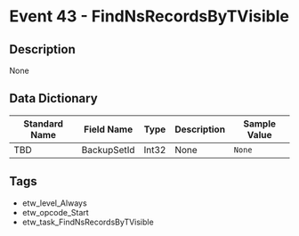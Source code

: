 # Event 43 - FindNsRecordsByTVisible

## Description
None

## Data Dictionary
|Standard Name|Field Name|Type|Description|Sample Value|
|---|---|---|---|---|
|TBD|BackupSetId|Int32|None|`None`|

## Tags
* etw_level_Always
* etw_opcode_Start
* etw_task_FindNsRecordsByTVisible